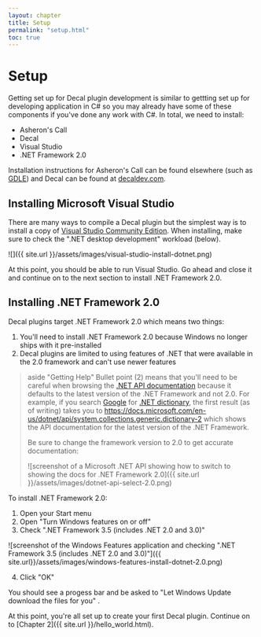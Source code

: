 ```yaml
---
layout: chapter
title: Setup
permalink: "setup.html"
toc: true
---
```


# Setup

Getting set up for Decal plugin development is similar to gettting set up for developing application in C# so you may already have some of these components if you've done any work with C#.
In total, we need to install:

- Asheron's Call
- Decal
- Visual Studio
- .NET Framework 2.0

Installation instructions for Asheron's Call can be found elsewhere (such as [GDLE](https://www.gdleac.com/)) and Decal can be found at [decaldev.com](https://www.decaldev.com/).

## Installing Microsoft Visual Studio

There are many ways to compile a Decal plugin but the simplest way is to install a copy of [Visual Studio Community Edition](https://visualstudio.microsoft.com/vs/community/).
When installing, make sure to check the ".NET desktop development" workload (below).

![]({{ site.url }}/assets/images/visual-studio-install-dotnet.png)

At this point, you should be able to run Visual Studio.
Go ahead and close it and continue on to the next section to install .NET Framework 2.0.

## Installing .NET Framework 2.0

Decal plugins target .NET Framework 2.0 which means two things:

1. You'll need to install .NET Framework 2.0 because Windows no longer ships with it pre-installed
2. Decal plugins are limited to using features of .NET that were available in the 2.0 framework and can't use newer features

> aside "Getting Help"
> Bullet point (2) means that you'll need to be careful when browsing the [.NET API documentation](https://docs.microsoft.com/en-us/dotnet/api/) because it defaults to the latest version of the .NET Framework and not 2.0.
> For example, if you search [Google](https://google.com) for [.NET dictionary](https://www.google.com/search?q=.net+dictionary), the first result (as of writing) takes you to <a href="https://docs.microsoft.com/en-us/dotnet/api/system.collections.generic.dictionary-2">https://docs.microsoft.com/en-us/dotnet/api/system.collections.generic.dictionary-2</a> which shows the API documentation for the latest version of the .NET Framework.
>
> Be sure to change the framework version to 2.0 to get accurate documentation:
>
> ![screenshot of a Microsoft .NET API showing how to switch to showing the docs for .NET Framework 2.0]({{ site.url }}/assets/images/dotnet-api-select-2.0.png)

To install .NET Framework 2.0:

1. Open your Start menu
2. Open "Turn Windows features on or off"
3. Check ".NET Framework 3.5 (includes .NET 2.0 and 3.0)"

![screenshot of the Windows Features application and checking ".NET Framework 3.5 (includes .NET 2.0 and 3.0)"]({{ site.url}}/assets/images/windows-features-install-dotnet-2.0.png)

4. Click "OK"

You should see a progess bar and be asked to "Let Windows Update download the files for you" . 

At this point, you're all set up to create your first Decal plugin.
Continue on to [Chapter 2]({{ site.url }}/hello_world.html).